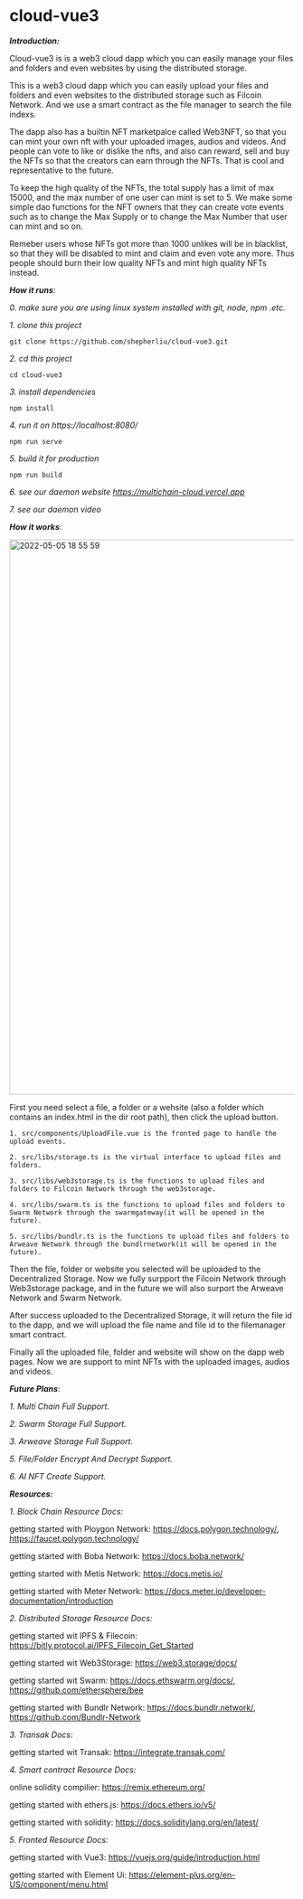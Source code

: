 # cloud-vue3

***Introduction:***

Cloud-vue3 is is a web3 cloud dapp which you can easily manage your files and folders and even websites by using the distributed storage.

This is a web3 cloud dapp which you can easily upload your files and folders and even websites to the distributed storage such as Filcoin Network. And we use a smart contract as the file manager to search the file indexs. 

The dapp also has a builtin NFT marketpalce called Web3NFT, so that you can mint your own nft with your uploaded images, audios and videos. And people can vote to like or dislike the nfts, and also can reward, sell and buy the NFTs so that the creators can earn through the NFTs. That is cool and representative to the future.

To keep the high quality of the NFTs, the total supply has a limit of max 15000, and the max number of one user can mint is set to 5. We make some simple dao functions for the NFT owners that they can create vote events such as to change the Max Supply or to change the Max Number that user can mint and so on. 

Remeber users whose NFTs got more than 1000 unlikes will be in blacklist, so that they will be disabled to mint and claim and even vote any more. Thus people should burn their low quality NFTs and mint high quality NFTs instead.


***How it runs***:

  *0. make sure you are using linux system installed with git, node, npm .etc.*

  *1. clone this project*
    
    git clone https://github.com/shepherliu/cloud-vue3.git
    
  *2. cd this project*
  
    cd cloud-vue3
    
  *3. install dependencies*

    npm install
    
  *4. run it on https://localhost:8080/*
  
    npm run serve
    
  *5. build it for production*
  
    npm run build
    
  *6. see our daemon website https://multichain-cloud.vercel.app*
  
  *7. see our daemon video*


***How it works***:

<img width="982" alt="2022-05-05 18 55 59" src="https://user-images.githubusercontent.com/84829620/166909760-81fff92c-d292-4987-85f5-4fe12550e5fa.png">

  First you need select a file, a folder or a wehsite (also a folder which contains an index.html in the dir root path), then click the upload button.
  
    1. src/components/UploadFile.vue is the fronted page to handle the upload events.

    2. src/libs/storage.ts is the virtual interface to upload files and folders.

    3. src/libs/web3storage.ts is the functions to upload files and folders to Filcoin Network through the web3storage.

    4. src/libs/swarm.ts is the functions to upload files and folders to Swarm Network through the swarmgateway(it will be opened in the future).

    5. src/libs/bundlr.ts is the functions to upload files and folders to Arweave Network through the bundlrnetwork(it will be opened in the future).
  
  Then the file, folder or website you selected will be uploaded to the Decentralized Storage. Now we fully surpport the Filcoin Network through Web3storage package, and in the future we will also surport the Arweave Network and Swarm Network.
  
  After success uploaded to the Decentralized Storage, it will return the file id to the dapp, and we will upload the file name and file id to the filemanager smart contract.
  
  Finally all the uploaded file, folder and website will show on the dapp web pages. Now we are support to mint NFTs with the uploaded images, audios and videos.
  
***Future Plans***:

   *1. Multi Chain Full Support.*
   
   *2. Swarm Storage Full Support.*
   
   *3. Arweave Storage Full Support.*
   
   *5. File/Folder Encrypt And Decrypt Support.*
   
   *6. AI NFT Create Support.*
   
***Resources:***

*1. Block Chain Resource Docs:*

   getting started with Ploygon Network: https://docs.polygon.technology/, https://faucet.polygon.technology/
   
   getting started with Boba Network: https://docs.boba.network/
   
   getting started with Metis Network: https://docs.metis.io/

   getting started with Meter Network: https://docs.meter.io/developer-documentation/introduction

*2. Distributed Storage Resource Docs:*

   getting started wit IPFS & Filecoin:  https://bitly.protocol.ai/IPFS_Filecoin_Get_Started
   
   getting started wit Web3Storage: https://web3.storage/docs/
   
   getting started wit Swarm: https://docs.ethswarm.org/docs/, https://github.com/ethersphere/bee
   
   getting started with Bundlr Network: https://docs.bundlr.network/, https://github.com/Bundlr-Network

*3. Transak Docs:*

   getting started wit Transak: https://integrate.transak.com/

*4. Smart contract Resource Docs:*

   online solidity compilier: https://remix.ethereum.org/
   
   getting started with ethers.js: https://docs.ethers.io/v5/
   
   getting started with solidity: https://docs.soliditylang.org/en/latest/
   
*5. Fronted Resource Docs:*

   getting started with Vue3: https://vuejs.org/guide/introduction.html
   
   getting started with Element Ui: https://element-plus.org/en-US/component/menu.html
